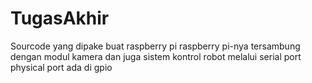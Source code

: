 # TugasAkhir
Sourcode yang  dipake buat raspberry pi
raspberry pi-nya tersambung dengan modul kamera dan juga sistem kontrol robot melalui serial port
physical port ada di gpio
